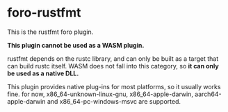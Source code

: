 # foro-rustfmt

This is the rustfmt foro plugin.

**This plugin cannot be used as a WASM plugin.**

rustfmt depends on the rustc library, and can only be built as a target that can build rustc itself. WASM does not fall into this category, so **it can only be used as a native DLL.**

This plugin provides native plug-ins for most platforms, so it usually works fine. for now, x86_64-unknown-linux-gnu, x86_64-apple-darwin, aarch64-apple-darwin and x86_64-pc-windows-msvc are supported.

